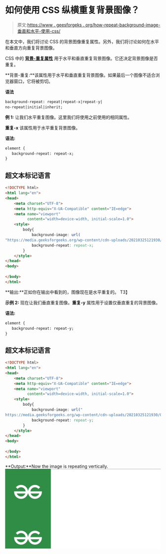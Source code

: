 # 如何使用 CSS 纵横重复背景图像？

> 原文:[https://www . geesforgeks . org/how-repeat-background-image-垂直和水平-使用-css/](https://www.geeksforgeeks.org/how-to-repeat-background-image-vertically-and-horizontally-using-css/)

在本文中，我们将讨论 CSS 的背景图像重复属性。另外，我们将讨论如何在水平和垂直方向重复背景图像。

CSS 中的 **[背景-重复属性](https://www.geeksforgeeks.org/css-background-repeat-property/)** 用于水平和垂直重复背景图像。它还决定背景图像是否重复。

**背景-重复:**该属性用于水平和垂直重复背景图像。如果最后一个图像不适合浏览器窗口，它将被剪切。

**语法**

```html
background-repeat: repeat|repeat-x|repeat-y|
no-repeat|initial|inherit;
```

**例 1:** 让我们水平重复图像。这里我们将使用之前使用的相同属性。

**重复-x** 该属性用于水平重复背景图像。

**语法:**

```html
element {
   background-repeat: repeat-x;
}
```

## 超文本标记语言

```html
<!DOCTYPE html>
<html lang="en">
<head>
    <meta charset="UTF-8">
    <meta http-equiv="X-UA-Compatible" content="IE=edge">
    <meta name="viewport" 
          content="width=device-width, initial-scale=1.0">
    <style>
        body{
            background-image: url(
"https://media.geeksforgeeks.org/wp-content/cdn-uploads/20210325121930/QNHrwL2q.jpg");
            background-repeat: repeat-x;
        }
    </style>
</head>
<body>

</body>
</html>
```

**输出:**正如你在输出中看到的，图像现在是水平重复的。
T3】

**示例 2:** 现在让我们垂直重复图像。**重复-y** 属性用于设置仅垂直重复的背景图像。

**语法:**

```html
element {
   background-repeat: repeat-y;
}
```

## 超文本标记语言

```html
<!DOCTYPE html>
<html lang="en">
<head>
    <meta charset="UTF-8">
    <meta http-equiv="X-UA-Compatible" content="IE=edge">
    <meta name="viewport" 
          content="width=device-width, initial-scale=1.0">
    <style>
        body{
            background-image: url("
https://media.geeksforgeeks.org/wp-content/cdn-uploads/20210325121930/QNHrwL2q.jpg");
            background-repeat: repeat-y;
        }
    </style>
</head>
<body>

</body>
</html>
```

**Output:**Now the image is repeating vertically.
![](img/59b01ac3980a892c70ba0197c0628d52.png)